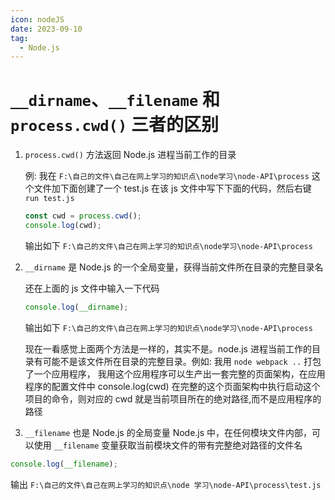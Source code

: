 ```yaml
---
icon: nodeJS
date: 2023-09-10
tag:
  - Node.js
---
```


# `__dirname`、`__filename` 和 `process.cwd()` 三者的区别

1. `process.cwd()` 方法返回 Node.js 进程当前工作的目录

   例: 我在 `F:\自己的文件\自己在网上学习的知识点\node学习\node-API\process` 这个文件加下面创建了一个 test.js 在该 js 文件中写下下面的代码，然后右键 `run test.js`

   ```js
   const cwd = process.cwd();
   console.log(cwd);
   ```

   输出如下 `F:\自己的文件\自己在网上学习的知识点\node学习\node-API\process`

1. `__dirname` 是 Node.js 的一个全局变量，获得当前文件所在目录的完整目录名

   还在上面的 js 文件中输入一下代码

   ```js
   console.log(__dirname);
   ```

   输出如下 `F:\自己的文件\自己在网上学习的知识点\node学习\node-API\process`

   现在一看感觉上面两个方法是一样的，其实不是。node.js 进程当前工作的目录有可能不是该文件所在目录的完整目录。例如: 我用 `node webpack ..` 打包了一个应用程序，
   我用这个应用程序可以生产出一套完整的页面架构，在应用程序的配置文件中 console.log(cwd)
   在完整的这个页面架构中执行启动这个项目的命令，则对应的 cwd 就是当前项目所在的绝对路径,而不是应用程序的路径

1. `__filename` 也是 Node.js 的全局变量 Node.js 中，在任何模块文件内部，可以使用 `__filename` 变量获取当前模块文件的带有完整绝对路径的文件名

```js
console.log(__filename);
```

输出 `F:\自己的文件\自己在网上学习的知识点\node 学习\node-API\process\test.js`
